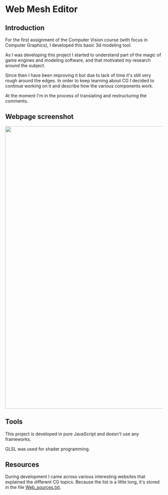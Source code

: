 # Web Mesh Editor

## Introduction

For the first assignment of the Computer Vision course (with focus in Computer Graphics), I developed this basic 3d modeling tool. 

As I was developing this project I started to understand part of the magic of game engines and modeling software, and that motivated my research around the subject.

Since then I have been improving it but due to lack of time it's still very rough around the edges. In order to keep learning about CG I decided to continue working on it and describe how the various components work. 

At the moment I'm in the process of translating and restructuring the comments.

## Webpage screenshot

<img src="https://github.com/Diogo525/Web-Mesh-Editor/blob/master/_assets/Screenshot.png" width="900">


## Tools

This project is developed in pure JavaScript and doesn't use any frameworks.

GLSL was used for shader programming.

## Resources

During development I came across various interesting websites that explained the different CG topics. Because the list is a little long, it's stored in the file [Web_sources.txt](https://github.com/Diogo525/Web-Mesh-Editor/blob/master/_assets/Web_sources.txt).










